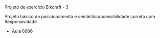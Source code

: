 Projeto de exercício Bikcraft - 3

Projeto básico de posicionamento e semântica/acessibilidade correta com Responsividade

- Aula 0606
